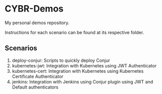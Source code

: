 # CYBR-Demos
My personal demos repository.

Instructions for each scenario can be found at its respective folder.

## Scenarios
1. deploy-conjur: Scripts to quickly deploy Conjur
2. kubernetes-jwt: Integration with Kubernetes using JWT Authenticator
3. kubernetes-cert: Integration with Kubernetes using Kubernetes Certificate Authenticator
4. jenkins: Integration with Jenkins using Conjur plugin using JWT and Default authenticators
